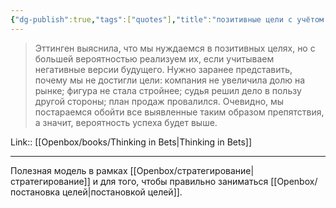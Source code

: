 ```yaml
---
{"dg-publish":true,"tags":["quotes"],"title":"позитивные цели с учётом негативных сценариев","date":"2022-06-13T18:20:00+03:00","modified_at":"2024-07-25T10:19:17+03:00","aliases":"позитивные цели с учётом негативных сценариев","dg-path":"/quotes/202206131820.md","permalink":"/quotes/202206131820/","dgPassFrontmatter":true}
---
```



> Эттинген выяснила, что мы нуждаемся в позитивных целях, но с большей вероятностью реализуем их, если учитываем негативные версии будущего. Нужно заранее представить, почему мы не достигли цели: компания не увеличила долю на рынке; фигура не стала стройнее; судья решил дело в пользу другой стороны; план продаж провалился. Очевидно, мы постараемся обойти все выявленные таким образом препятствия, а значит, вероятность успеха будет выше.

Link:: [[Openbox/books/Thinking in Bets|Thinking in Bets]]

---

Полезная модель в рамках [[Openbox/стратегирование|стратегирование]] и для того, чтобы правильно заниматься [[Openbox/постановка целей|постановкой целей]].
